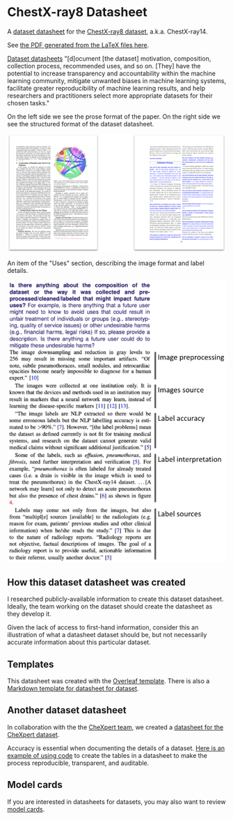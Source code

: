 # ChestX-ray8 Datasheet

A [dataset datasheet](https://arxiv.org/abs/1803.09010) for the [ChestX-ray8 dataset](https://arxiv.org/abs/1705.02315), a.k.a. ChestX-ray14.

See [the PDF generated from the LaTeX files here](./chestx_ray8_datasheet.pdf).

[Dataset datasheets](https://arxiv.org/abs/1803.09010) "[d]ocument \[the dataset\] motivation, composition, collection process, recommended uses, and so on. \[They\] have the potential to increase transparency and accountability within the machine learning community, mitigate unwanted biases in machine learning systems, facilitate greater reproducibility of machine learning results, and help researchers and practitioners select more appropriate datasets for their chosen tasks."

On the left side we see the prose format of the paper. On the right side we see the structured format of the dataset datasheet.

![Prose vs. dataset datasheet](./pics/chestx-ray8-prose-structured.png)

An item of the "Uses" section, describing the image format and label details.

![A section of the dataset datasheet](./pics/chestx-ray8-datasheet-detail.png)

## How this dataset datasheet was created

I researched publicly-available information to create this dataset datasheet. Ideally, the team working on the dataset should create the datasheet as they develop it. 

Given the lack of access to first-hand information, consider this an illustration of what a datasheet dataset should be, but not necessarily accurate information about this particular dataset.

## Templates

This datasheet was created with the [Overleaf template](https://www.overleaf.com/latex/templates/datasheet-for-dataset-template/jgqyyzyprxth). There is also a [Markdown template for datasheet for dataset](https://github.com/fau-masters-collected-works-cgarbin/datasheet-for-dataset-template).

## Another dataset datasheet

In collaboration with the the [CheXpert team](https://stanfordmlgroup.github.io/competitions/chexpert/), we created a [datasheet for the CheXpert dataset](https://arxiv.org/abs/2105.03020).

Accuracy is essential when documenting the details of a dataset. [Here is an example of using code](https://github.com/fau-masters-collected-works-cgarbin/chexpert_explorer) to create the tables in a datasheet to make the process reproducible, transparent, and auditable.

## Model cards

If you are interested in datasheets for datasets, you may also want to review [model cards](https://github.com/fau-masters-collected-works-cgarbin/model-card-template).
